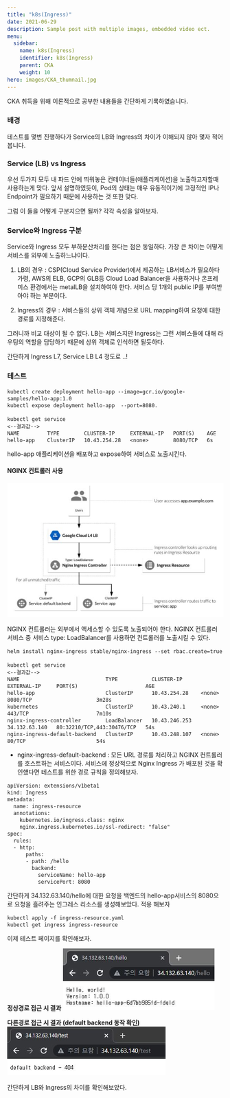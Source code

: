 ```yaml
---
title: "k8s(Ingress)"
date: 2021-06-29
description: Sample post with multiple images, embedded video ect.
menu:
  sidebar:
    name: k8s(Ingress)
    identifier: k8s(Ingress)
    parent: CKA
    weight: 10
hero: images/CKA_thumnail.jpg
---
```

CKA 취득을 위해 이론적으로 공부한 내용들을 간단하게 기록하였습니다.
<!--more-->
### 배경
테스트를 몇번 진행하다가 Service의 LB와 Ingress의 차이가 이해되지 않아 몇자 적어봅니다.

### Service (LB) vs Ingress
우선 두가지 모두 내 파드 안에 띄워놓은 컨테이너들(애플리케이션)을 노출하고자할때 사용하는게 맞다.
앞서 설명하였듯이, Pod의 상태는 매우 유동적이기에 고정적인 IP나 Endpoint가 필요하기 때문에 사용하는 것 또한 맞다.

그럼 이 둘을 어떻게 구분지으면 될까?
각각 속성을 알아보자.

### Service와 Ingress 구분
Service와 Ingress 모두 부하분산처리를 한다는 점은 동일하다. 가장 큰 차이는 어떻게 서비스를 외부에 노출하느냐이다.

1. LB의 경우 : CSP(Cloud Service Provider)에서 제공하는 LB서비스가 필요하다 가령, AWS의 ELB, GCP의 GLB등 Cloud Load Balancer을 사용하거나 온프레미스 환경에서는 metalLB을 설치하여야 한다.
서비스 당 1개의 public IP를 부여받아야 하는 부분이다.

2. Ingress의 경우 : 서비스들의 상위 객체 개념으로 URL mapping하여 요청에 대한 경로를 지정해준다.

그러니까 비교 대상이 될 수 없다.
LB는 서비스지만 Ingress는 그런 서비스들에 대해 라우팅의 역할을 담당하기 때문에 상위 객체로 인식하면 될듯하다.

간단하게 Ingress L7, Service LB L4 정도로 ..!

### 테스트
```
kubectl create deployment hello-app --image=gcr.io/google-samples/hello-app:1.0
kubectl expose deployment hello-app  --port=8080.

kubectl get service
<--결과값-->
NAME         TYPE        CLUSTER-IP     EXTERNAL-IP   PORT(S)    AGE
hello-app    ClusterIP   10.43.254.28   <none>        8080/TCP   6s
```
hello-app 애플리케이션을 배포하고 expose하여 서비스로 노출시킨다.

#### NGINX 컨트롤러 사용
![This is an image](images/ingress_1.jpg)

NGINX 컨트롤러는 외부에서 액세스할 수 있도록 노출되어야 한다.
NGINX 컨트롤러 서비스 중 서비스 type: LoadBalancer를 사용하면 컨트롤러를 노출시킬 수 있다.

```
helm install nginx-ingress stable/nginx-ingress --set rbac.create=true

kubectl get service
<--결과값-->
NAME                            TYPE           CLUSTER-IP      EXTERNAL-IP     PORT(S)                      AGE
hello-app                       ClusterIP      10.43.254.28    <none>          8080/TCP                     3m28s
kubernetes                      ClusterIP      10.43.240.1     <none>          443/TCP                      7m10s
nginx-ingress-controller        LoadBalancer   10.43.246.253   34.132.63.140   80:32210/TCP,443:30476/TCP   54s
nginx-ingress-default-backend   ClusterIP      10.43.248.107   <none>          80/TCP                       54s
```

- nginx-ingress-default-backend : 모든 URL 경로를 처리하고 NGINX 컨트롤러를 호스트하는 서비스이다.
서비스에 정상적으로 Nginx Ingress 가 배포된 것을 확인헀다면 테스트를 위한 경로 규칙을 정의해보자.
```
apiVersion: extensions/v1beta1
kind: Ingress
metadata:
  name: ingress-resource
  annotations:
    kubernetes.io/ingress.class: nginx
    nginx.ingress.kubernetes.io/ssl-redirect: "false"
spec:
  rules:
  - http:
      paths:
      - path: /hello
        backend:
          serviceName: hello-app
          servicePort: 8080
```
간단하게 34.132.63.140/hello에 대한 요청을 백엔드의 hello-app서비스의 8080으로 요청을 흘려주는 인그레스 리소스를 생성해보았다.
적용 해보자

```
kubectl apply -f ingress-resource.yaml
kubectl get ingress ingress-resource
```

이제 테스트 페이지를 확인해보자.

**정상경로 접근 시 결과**
![This is an image](images/test_1.jpg)

**다른경로 접근 시 결과 (default backend 동작 확인)**
![This is an image](images/test_2.jpg)

간단하게 LB와 Ingress의 차이를 확인해보았다.
